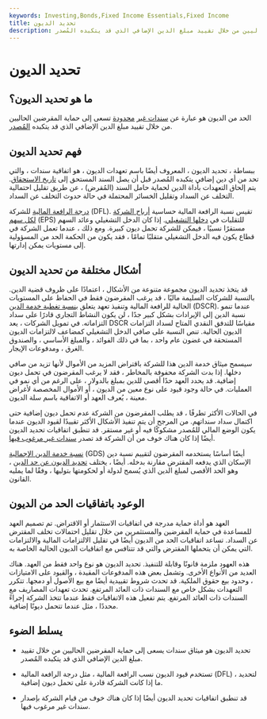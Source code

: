 ```yaml
---
keywords: Investing,Bonds,Fixed Income Essentials,Fixed Income
title: تحديد الديون
description: تحديد الديون هو ميثاق سندات يسعى إلى حماية المقرضين الحاليين من خلال تقييد مبلغ الدين الإضافي الذي قد يتكبده المُصدر.
---
```


# تحديد الديون
## ما هو تحديد الديون؟

الحد من الديون هو عبارة عن [سندات غير](/bond-covenant) [محدودة](/bond-covenant) تسعى إلى حماية المقرضين الحاليين من خلال تقييد مبلغ الدين الإضافي الذي قد يتكبده [المُصدر](/issuer).

## فهم تحديد الديون

ببساطة ، تحديد الديون ، المعروف أيضًا باسم تعهدات الديون ، هو اتفاقية سندات ، والتي تحد من أي دين إضافي يتكبده المُصدر قبل أن يصل السند المستحق إلى [تاريخ الاستحقاق](/maturity). يتم إلحاق التعهدات بأداة الدين لحماية حامل السند (المُقرض) ، عن طريق تقليل احتمالية التخلف عن السداد وتقليل الخسائر المحتملة في حالة حدوث التخلف عن السداد.

[درجة الرافعة المالية](/dfl) للشركة (DFL). تقيس نسبة الرافعة المالية حساسية [أرباح الشركة لكل سهم](/eps) (EPS) للتقلبات في [دخلها التشغيلي](/operatingincome). إذا كان الدخل التشغيلي وعائد السهم مستقرًا نسبيًا ، فيمكن للشركة تحمل ديون كبيرة. ومع ذلك ، عندما تعمل الشركة في قطاع يكون فيه الدخل التشغيلي متقلبًا تمامًا ، فقد يكون من الحكمة الحد من المسؤولية إلى مستويات يمكن إدارتها.

## أشكال مختلفة من تحديد الديون

قد يتخذ تحديد الديون مجموعة متنوعة من الأشكال ، اعتمادًا على ظروف قضية الدين. بالنسبة للشركات السليمة ماليًا ، قد يرغب المقرضون فقط في الحفاظ على المستويات الحالية للرافعة المالية وتنفيذ تعهد يتعلق [بنسبة تغطية خدمة الدين](/dscr) (DSCR). عندما تنمو نسبة الدين إلى الإيرادات بشكل كبير جدًا ، لن يكون النشاط التجاري قادرًا على سداد التزاماته. في تمويل الشركات ، يعد DSCR مقياسًا للتدفق النقدي المتاح لسداد التزامات الديون الحالية. تنص النسبة على صافي الدخل التشغيلي كمضاعف لالتزامات الديون المستحقة في غضون عام واحد ، بما في ذلك الفوائد ، والمبلغ الأساسي ، والصندوق الغرق ، ومدفوعات الإيجار.

سيسمح ميثاق خدمة الدين هذا للشركة باقتراض المزيد من الأموال لأنها تزيد من صافي دخلها. إذا بدت الشركة محفوفة بالمخاطر ، فقد لا يرغب المقرضون في تحمل ديون إضافية. قد يحدد العهد حدًا أقصى للدين بمبلغ بالدولار ، على الرغم من أي نمو في العمليات. في حالة وجود قيود على نوع معين من الديون ، أو الأموال المخصصة لأغراض معينة ، يُعرف العهد أو الاتفاقية باسم سلة الديون.

في الحالات الأكثر تطرفًا ، قد يطلب المقرضون من الشركة عدم تحمل ديون إضافية حتى اكتمال سداد سنداتهم. من المرجح أن يتم تنفيذ الأشكال الأكثر تقييدًا لقيود الديون عندما يكون الوضع المالي للمُصدر مشكوكًا فيه أو غير مستقر. قد تنطبق اتفاقيات تحديد الديون أيضًا إذا كان هناك خوف من أن الشركة قد تصدر [سندات غير مرغوب فيها](/junkbond).

[نسبة خدمة الدين الإجمالية](/grossdebtserviceratio) (GDS) أيضًا أساسًا يستخدمه المقرضون لتقييم نسبة دين الإسكان الذي يدفعه المقترض مقارنة بدخله. أيضًا ، يختلف [تحديد الديون عن حد الدين](/statutory-debt-limit) ، وهو الحد الأقصى لمبلغ الدين الذي يُسمح لدولة أو لحكومتها بتوليها ، وفقًا لما يمليه القانون.

## الوعود باتفاقيات الحد من الديون

العهد هو أداة حماية مدرجة في اتفاقيات الاستثمار أو الاقتراض. تم تصميم العهد للمساعدة في حماية المقرضين والمستثمرين من خلال تقليل احتمالات تخلف المقترض عن السداد. تساعد اتفاقيات الحد من الديون أيضًا في تقليل الالتزامات المالية والالتزامات التي يمكن أن يتحملها المقترض والتي قد تتنافس مع اتفاقيات الديون الحالية الخاصة به.

هذه العهود ملزمة قانونًا وقابلة للتنفيذ. تحديد الديون هو نوع واحد فقط من العهد. هناك العديد من الأنواع الأخرى. وتشمل بعض هذه المدفوعات المقيدة ، والقيود على الامتيازات ، وحدود بيع حقوق الملكية. قد تحدث شروط تقييدية أيضًا مع بيع الأصول أو دمجها. تتكرر التعهدات بشكل خاص مع السندات ذات العائد المرتفع. تحدث تعهدات المصاريف مع السندات ذات العائد المرتفع. يتم تفعيل هذه الاتفاقيات فقط عندما تتخذ الشركة إجراءً محددًا ، مثل عندما تتحمل ديونًا إضافية.

## يسلط الضوء

- تحديد الديون هو ميثاق سندات يسعى إلى حماية المقرضين الحاليين من خلال تقييد مبلغ الدين الإضافي الذي قد يتكبده المُصدر.

- تستخدم قيود الديون نسب الرافعة المالية ، مثل درجة الرافعة المالية (DFL) ، لتحديد ما إذا كانت الشركة قادرة على تحمل ديون إضافية.

- قد تنطبق اتفاقيات تحديد الديون أيضًا إذا كان هناك خوف من قيام الشركة بإصدار سندات غير مرغوب فيها.

